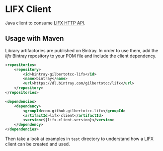 # LIFX Client

Java client to consume [LIFX HTTP API](https://api.developer.lifx.com/).

## Usage with Maven

Library artifactories are published on Bintray. In order to use them, add the
_lifx_ Bintray repository to your POM file and include the client dependency.

```xml
<repositories>
    <repository>
        <id>bintray-gilbertotcc-lifx</id>
        <name>bintray</name>
        <url>https://dl.bintray.com/gilbertotcc/lifx</url>
    </repository>
</repositories>
```

```xml
<dependencies>
    <dependency>
        <groupId>com.github.gilbertotcc.lifx</groupId>
        <artifactId>lifx-client</artifactId>
        <version>${lifx-client.version}</version>
    </dependency>
</dependencies>
```

Then take a look at examples in `test` directory to understand how a LIFX client
can be created and used.